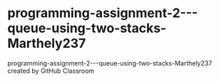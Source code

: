 # programming-assignment-2---queue-using-two-stacks-Marthely237
programming-assignment-2---queue-using-two-stacks-Marthely237 created by GitHub Classroom
